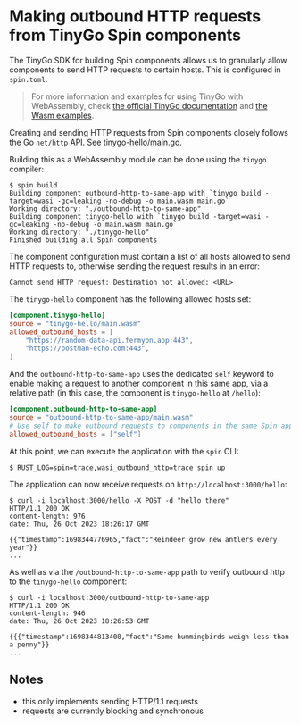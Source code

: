 # Making outbound HTTP requests from TinyGo Spin components

The TinyGo SDK for building Spin components allows us to granularly allow
components to send HTTP requests to certain hosts. This is configured in
`spin.toml`.

> For more information and examples for using TinyGo with WebAssembly, check
> [the official TinyGo documentation](https://tinygo.org/docs/guides/webassembly/)
> and
> [the Wasm examples](https://github.com/tinygo-org/tinygo/tree/release/src/examples/wasm).

Creating and sending HTTP requests from Spin components closely follows the Go
`net/http` API.  See [tinygo-hello/main.go](./tinygo-hello/main.go).

Building this as a WebAssembly module can be done using the `tinygo` compiler:

```shell
$ spin build
Building component outbound-http-to-same-app with `tinygo build -target=wasi -gc=leaking -no-debug -o main.wasm main.go`
Working directory: "./outbound-http-to-same-app"
Building component tinygo-hello with `tinygo build -target=wasi -gc=leaking -no-debug -o main.wasm main.go`
Working directory: "./tinygo-hello"
Finished building all Spin components
```

The component configuration must contain a list of all hosts allowed to send
HTTP requests to, otherwise sending the request results in an error:

```
Cannot send HTTP request: Destination not allowed: <URL>
```

The `tinygo-hello` component has the following allowed hosts set:

```toml
[component.tinygo-hello]
source = "tinygo-hello/main.wasm"
allowed_outbound_hosts = [
    "https://random-data-api.fermyon.app:443",
    "https://postman-echo.com:443",
]
```

And the `outbound-http-to-same-app` uses the dedicated `self` keyword to enable making
a request to another component in this same app, via a relative path (in this case, the component
is `tinygo-hello` at `/hello`):

```toml
[component.outbound-http-to-same-app]
source = "outbound-http-to-same-app/main.wasm"
# Use self to make outbound requests to components in the same Spin application.
allowed_outbound_hosts = ["self"]
```

At this point, we can execute the application with the `spin` CLI:

```shell
$ RUST_LOG=spin=trace,wasi_outbound_http=trace spin up
```

The application can now receive requests on `http://localhost:3000/hello`:

```shell
$ curl -i localhost:3000/hello -X POST -d "hello there"
HTTP/1.1 200 OK
content-length: 976
date: Thu, 26 Oct 2023 18:26:17 GMT

{{"timestamp":1698344776965,"fact":"Reindeer grow new antlers every year"}}
...
```

As well as via the `/outbound-http-to-same-app` path to verify outbound http to the `tinygo-hello` component:

```shell
$ curl -i localhost:3000/outbound-http-to-same-app
HTTP/1.1 200 OK
content-length: 946
date: Thu, 26 Oct 2023 18:26:53 GMT

{{{"timestamp":1698344813408,"fact":"Some hummingbirds weigh less than a penny"}}
...
```

## Notes

- this only implements sending HTTP/1.1 requests
- requests are currently blocking and synchronous
